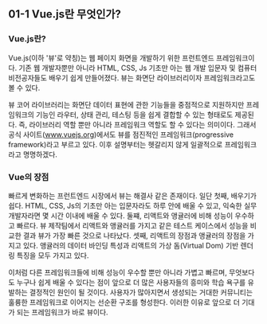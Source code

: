 ## **01-1 Vue.js란 무엇인가?**

### **Vue.js란?**

Vue.js(이하 '뷰'로 약칭)는 웹 페이지 화면을 개발하기 위한 프런트엔드 프레임워크이다.
기존 웹 개발자뿐만 아니라 HTML, CSS, Js 기초만 아는 웹 개발 입문자 및 컴퓨터 비전공자들도 배우기 쉽게 만들어졌다.
뷰는 화면단 라이브러리이자 프레임워크라고도 볼 수 있다.

뷰 코어 라이브러리는 화면단 데이터 표현에 관한 기능들을 중점적으로 지원하지만 프레임워크의 기능인 라우터, 상태 관리, 테스팅 등을 쉽게 결합할 수 있는 형태로도 제공된다.
즉, 라이브러리 역할 뿐만 아니라 프레임워크 역할도 할 수 있다는 의미이다.
그래서 공식 사이트(www.vuejs.org)에서도 뷰를 점진적인 프레임워크(progressive framework)라고 부르고 있다.
이후 설명부터는 헷갈리지 않게 일괄적으로 프레임워크라고 명명하겠다.

### **Vue의 장점**

빠르게 변화하는 프런트엔드 시장에서 뷰는 해결사 같은 존재이다.
일단 첫째, 배우기가 쉽다.
HTML, CSS, Js의 기초만 아는 입문자라도 하루 안에 배울 수 있고, 익숙한 실무 개발자라면 몇 시간 이내에 배울 수 있다.
둘쨰, 리액트와 앵귤러에 비해 성능이 우수하고 빠르다.
뷰 제작팀에서 리액트와 앵귤러를 가지고 같은 테스트 케이스에서 성능을 비교한 결과 뷰가 가장 빠른 것으로 나타났다.
셋째, 리액트의 장점과 앵귤러의 장점을 가지고 있다.
앵귤러의 데이터 바인딩 특성과 리액트의 가상 돔(Virtual Dom) 기반 렌더링 특징을 모두 가지고 있다.

이처럼 다른 프레임워크들에 비해 성능이 우수할 뿐만 아니라 가볍고 빠르며, 무엇보다도 누구나 쉽게 배울 수 있다는 점이 앞으로 더 많은 사용자들의 흥미와 학습 욕구를 유발하는 결정적인 원인이 될 것이다.
사용자가 많아지면서 생성되는 거대한 커뮤니티는 훌륭한 프레임워크로 이어지는 선순환 구조를 형성한다.
이러한 이유로 앞으로 더 기대가 되는 프레임워크가 바로 뷰이다.